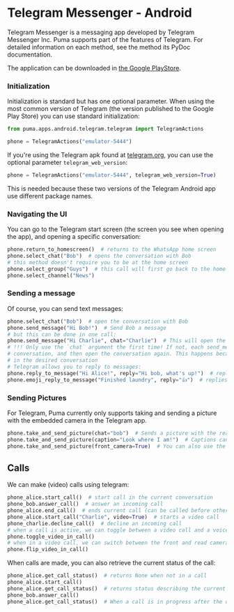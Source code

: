 # Telegram Messenger - Android

Telegram Messenger is a messaging app developed by Telegram Messenger Inc.
Puma supports part of the features of Telegram.
For detailed information on each method, see the method its PyDoc documentation.

The application can be downloaded
in [the Google PlayStore](https://play.google.com/store/apps/details?id=org.telegram.messenger).

### Initialization

Initialization is standard but has one optional parameter.
When using the most common version of Telegram (the version published to the Google Play Store) you can use standard
initialization:

```python
from puma.apps.android.telegram.telegram import TelegramActions

phone = TelegramActions("emulator-5444")
```

If you're using the Telegram apk found at [telegram.org](https://telegram.org/android), you can use the optional
parameter `telegram_web_version`:

```python
phone = TelegramActions("emulator-5444", telegram_web_version=True)
```

This is needed because these two versions of the Telegram Android app use different package names.

### Navigating the UI

You can go to the Telegram start screen (the screen you see when opening the app), and opening a specific conversation:

```python
phone.return_to_homescreen()  # returns to the WhatsApp home screen
phone.select_chat("Bob")  # opens the conversation with Bob
# this method doesn't require you to be at the home screen
phone.select_group("Guys")  # this call will first go back to the home screen, then open the other conversation
phone.select_channel("News")
```

### Sending a message

Of course, you can send text messages:

```python
phone.select_chat("Bob")  # open the conversation with Bob 
phone.send_message("Hi Bob!")  # Send Bob a message
# but this can be done in one call:
phone.send_message("Hi Charlie", chat="Charlie")  # This will open the charlie conversation, then send the message
# !!! Only use the `chat` argument the first time! If not, each send_message call will first exit the current
# conversation, and then open the conversation again. This happens because Puma cannot detect whether you're already
# in the desired conversation
# Telegram allows you to reply to messages:
phone.reply_to_message("Hi Alice!", reply="Hi bob, what's up!")  # replies with a new message
phone.emoji_reply_to_message("Finished laundry", reply="👍")  # replies with an emoji reaction on the message itself
```

### Sending Pictures

For Telegram, Puma currently only supports taking and sending a picture with the embedded camera in the Telegram app.

```python
phone.take_and_send_picture(chat="bob")  # Sends a picture with the rear camera
phone.take_and_send_picture(caption="Look where I am!")  # Captions can be included
phone.take_and_send_picture(front_camera=True)  # You can also use the front camera
```

## Calls

We can make (video) calls using telegram:

```python
phone_alice.start_call()  # start call in the current conversation
phone_bob.answer_call()  # answer an incoming call
phone_alice.end_call()  # ends current call (can be called before other party answered the call)
phone_alice.start_call("Charlie", video=True)  # starts a video call
phone_charlie.decline_call()  # decline an incoming call
# when a call is active, we can toggle between a video call and a voice call:
phone.toggle_video_in_call()
# when in a video call, we can switch between the front and read camera:
phone.flip_video_in_call()
```

When calls are made, you can also retrieve the current status of the call:

```python
phone_alice.get_call_status()  # returns None when not in a call
phone_alice.start_call()
phone_alice.get_call_status()  # returns status describing the current phase of the call, as displayed in the UI: connecting, waiting, or requesting
phone_bob.answer_call()
phone_alice.get_call_status()  # When a call is in progress after the other party picked up, this returns "In progress"
```